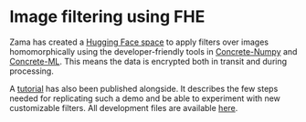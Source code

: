 # Image filtering using FHE

Zama has created a [Hugging Face space](https://huggingface.co/spaces/zama-fhe/encrypted_image_filtering) to apply filters over images homomorphically using the developer-friendly tools in [Concrete-Numpy](https://github.com/zama-ai/concrete-numpy) and [Concrete-ML](https://github.com/zama-ai/concrete-ml). This means the data is encrypted both in transit and during processing.

A [tutorial](https://www.zama.ai/post/encrypted-image-filtering-using-homomorphic-encryption) has also been published alongside. It describes the few steps needed for replicating such a demo and be able to experiment with new customizable filters. All development files are available [here](https://huggingface.co/spaces/zama-fhe/encrypted_image_filtering/tree/main).

